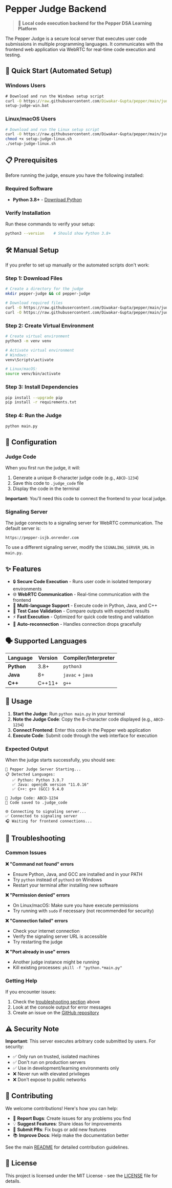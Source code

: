 # Pepper Judge Backend

> 🚀 **Local code execution backend for the Pepper DSA Learning Platform**

The Pepper Judge is a secure local server that executes user code submissions in multiple programming languages. It communicates with the frontend web application via WebRTC for real-time code execution and testing.

## 🎯 Quick Start (Automated Setup)

### Windows Users
```cmd
# Download and run the Windows setup script
curl -O https://raw.githubusercontent.com/Diwakar-Gupta/pepper/main/judge/setup-judge-win.bat
setup-judge-win.bat
```

### Linux/macOS Users
```bash
# Download and run the Linux setup script
curl -O https://raw.githubusercontent.com/Diwakar-Gupta/pepper/main/judge/setup-judge-linux.sh
chmod +x setup-judge-linux.sh
./setup-judge-linux.sh
```

## 📋 Prerequisites

Before running the judge, ensure you have the following installed:

### Required Software
- **Python 3.8+** - [Download Python](https://www.python.org/downloads/)

### Verify Installation
Run these commands to verify your setup:
```bash
python3 --version    # Should show Python 3.8+
```

## 🛠️ Manual Setup

If you prefer to set up manually or the automated scripts don't work:

### Step 1: Download Files
```bash
# Create a directory for the judge
mkdir pepper-judge && cd pepper-judge

# Download required files
curl -O https://raw.githubusercontent.com/Diwakar-Gupta/pepper/main/judge/main.py
curl -O https://raw.githubusercontent.com/Diwakar-Gupta/pepper/main/judge/requirements.txt
```

### Step 2: Create Virtual Environment
```bash
# Create virtual environment
python3 -m venv venv

# Activate virtual environment
# Windows:
venv\Scripts\activate

# Linux/macOS:
source venv/bin/activate
```

### Step 3: Install Dependencies
```bash
pip install --upgrade pip
pip install -r requirements.txt
```

### Step 4: Run the Judge
```bash
python main.py
```

## 🔧 Configuration

### Judge Code
When you first run the judge, it will:
1. Generate a unique 8-character judge code (e.g., `ABCD-1234`)
2. Save this code to `.judge_code` file
3. Display the code in the terminal

**Important:** You'll need this code to connect the frontend to your local judge.

### Signaling Server
The judge connects to a signaling server for WebRTC communication. The default server is:
```
https://pepper-isjb.onrender.com
```

To use a different signaling server, modify the `SIGNALING_SERVER_URL` in `main.py`.

## ✨ Features

- 🔒 **Secure Code Execution** - Runs user code in isolated temporary environments
- 🌐 **WebRTC Communication** - Real-time communication with the frontend
- 🚀 **Multi-language Support** - Execute code in Python, Java, and C++
- 🧪 **Test Case Validation** - Compare outputs with expected results
- ⚡ **Fast Execution** - Optimized for quick code testing and validation
- 🔄 **Auto-reconnection** - Handles connection drops gracefully

## 🗣️ Supported Languages

| Language | Version | Compiler/Interpreter |
|----------|---------|---------------------|
| **Python** | 3.8+ | `python3` |
| **Java** | 8+ | `javac` + `java` |
| **C++** | C++11+ | `g++` |

## 🚀 Usage

1. **Start the Judge**: Run `python main.py` in your terminal
2. **Note the Judge Code**: Copy the 8-character code displayed (e.g., `ABCD-1234`)
3. **Connect Frontend**: Enter this code in the Pepper web application
4. **Execute Code**: Submit code through the web interface for execution

### Expected Output
When the judge starts successfully, you should see:
```
🎯 Pepper Judge Server Starting...
📋 Detected Languages:
   ✅ Python: Python 3.9.7
   ✅ Java: openjdk version "11.0.16"
   ✅ C++: g++ (GCC) 9.4.0

🔑 Judge Code: ABCD-1234
💾 Code saved to .judge_code

🌐 Connecting to signaling server...
✅ Connected to signaling server
🎧 Waiting for frontend connections...
```

## 🔧 Troubleshooting

### Common Issues

**❌ "Command not found" errors**
- Ensure Python, Java, and GCC are installed and in your PATH
- Try `python` instead of `python3` on Windows
- Restart your terminal after installing new software

**❌ "Permission denied" errors**
- On Linux/macOS: Make sure you have execute permissions
- Try running with `sudo` if necessary (not recommended for security)

**❌ "Connection failed" errors**
- Check your internet connection
- Verify the signaling server URL is accessible
- Try restarting the judge

**❌ "Port already in use" errors**
- Another judge instance might be running
- Kill existing processes: `pkill -f "python.*main.py"`

### Getting Help

If you encounter issues:
1. Check the [troubleshooting section](#-troubleshooting) above
2. Look at the console output for error messages
3. Create an issue on the [GitHub repository](https://github.com/Diwakar-Gupta/pepper/issues)

## ⚠️ Security Note

**Important**: This server executes arbitrary code submitted by users. For security:
- ✅ Only run on trusted, isolated machines
- ✅ Don't run on production servers
- ✅ Use in development/learning environments only
- ❌ Never run with elevated privileges
- ❌ Don't expose to public networks

## 🤝 Contributing

We welcome contributions! Here's how you can help:

- 🐛 **Report Bugs**: Create issues for any problems you find
- 💡 **Suggest Features**: Share ideas for improvements
- 🔧 **Submit PRs**: Fix bugs or add new features
- 📚 **Improve Docs**: Help make the documentation better

See the main [README](../README.md) for detailed contribution guidelines.

## 📄 License

This project is licensed under the MIT License - see the [LICENSE](../LICENSE) file for details. 
